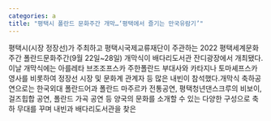 ```yaml
---
categories: a
title: "평택시 폴란드 문화주간 개막…‘평택에서 즐기는 만국유람기’"
---
```

평택시(시장 정장선)가 주최하고 평택시국제교류재단이 주관하는 2022 평택세계문화주간 폴란드문화주간(9월 22일~28일) 개막식이 배다리도서관 잔디광장에서 개최됐다.이날 개막식에는 아를레타 브조조프스카 주한폴란드 부대사와 카타지나 토마셰프스카 영사를 비롯하여 정장선 시장 및 문화계 관계자 등 많은 내빈이 참석했다.개막식 축하공연으로는 한국외대 폴란드어과 폴란드 마주르카 전통공연, 평택청년댄스크루의 비보이, 걸즈힙합 공연, 폴란드 가곡 공연 등 양국의 문화를 소개할 수 있는 다양한 구성으로 축하 무대를 꾸며 내빈과 배다리도서관을 찾은